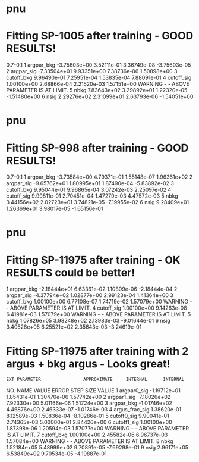 # pnu
# Fitting SP-1005 after training - GOOD RESULTS!
0.7-0.1
   1  argpar_bkg  -3.75603e+00   3.52111e-01   3.36749e-08  -3.75603e-05
   2  argpar_sig  -7.33504e+01   9.93351e+00   7.38736e-06   1.50898e+00
   3  cutoff_bkg   9.96490e-01   7.25951e-04   1.53835e-04   7.88091e-01
   4  cutoff_sig   1.00100e+00   2.68866e-04   2.21520e-03   1.57151e+00
                                 WARNING -   - ABOVE PARAMETER IS AT LIMIT.
   5  nbkg         7.83643e+02   3.29892e+01   1.22320e-05  -1.51480e+00
   6  nsig         2.29276e+02   2.31099e+01   2.63793e-06  -1.54051e+00

# pnu
# Fitting SP-998 after training - GOOD RESULTS!
0.7-0.1
   1  argpar_bkg  -3.73584e+00   4.79371e-01   1.55148e-07   1.96361e+02
   2  argpar_sig  -9.65762e+01   1.80995e+01   1.87490e-04  -5.83892e-02
   3  cutoff_bkg   9.95044e-01   9.96865e-04   3.07242e-03   2.25097e-02
   4  cutoff_sig   9.99811e-01   2.70451e-04   1.47279e-03   4.47572e-03
   5  nbkg         3.44156e+02   2.02723e+01   3.74821e-05  -7.19955e-02
   6  nsig         9.28409e+01   1.26369e+01   3.98017e-05  -1.65156e-01

# pnu
# Fitting SP-11975 after training - OK RESULTS could be better!
   1  argpar_bkg  -2.18444e+01   6.63361e-02   1.10809e-06  -2.18444e-04
   2  argpar_sig  -4.37794e+02   1.02877e+00   2.99123e-04   1.41364e+00
   3  cutoff_bkg   1.00100e+00   6.77108e-07   1.74719e-02   1.57079e+00
                                 WARNING -   - ABOVE PARAMETER IS AT LIMIT.
   4  cutoff_sig   1.00100e+00   9.14263e-08   6.41981e-03   1.57079e+00
                                 WARNING -   - ABOVE PARAMETER IS AT LIMIT.
   5  nbkg         1.07826e+05   3.98248e+02   2.13983e-03  -9.01644e-01
   6  nsig         3.40526e+05   6.25521e+02   2.35643e-03  -3.24619e-01

# Fitting SP-11975 after training with 2 argus + bkg argus - Looks great!
    EXT PARAMETER                APPROXIMATE     INTERNAL      INTERNAL
  NO.   NAME      VALUE            ERROR       STEP SIZE       VALUE
   1  argpar0_sig  -1.19712e+01   1.85431e-01   1.30470e-06   1.57742e+00
   2  argpar1_sig  -7.18026e+02   7.92330e+00   5.01166e-06   1.51724e+00
   3  argpar_bkg  -1.01746e+02   4.46876e+00   2.46333e-07  -1.01746e-03
   4  argus_frac_sig   1.38620e-01   8.12589e-03   1.50836e-04  -8.10286e-01
   5  cutoff0_sig   9.90041e-01   2.74365e-03   5.00000e-01   2.84426e+00
   6  cutoff1_sig   1.00100e+00   1.87398e-06   1.20594e-03   1.57077e+00
                                 WARNING -   - ABOVE PARAMETER IS AT LIMIT.
   7  cutoff_bkg   1.00100e+00   2.45582e-06   6.96737e-03   1.57084e+00
                                 WARNING -   - ABOVE PARAMETER IS AT LIMIT.
   8  nbkg         1.52184e+05   5.48999e+02   9.70891e-05  -7.69298e-01
   9  nsig         2.96171e+05   6.53849e+02   9.70534e-05  -4.19887e-01


